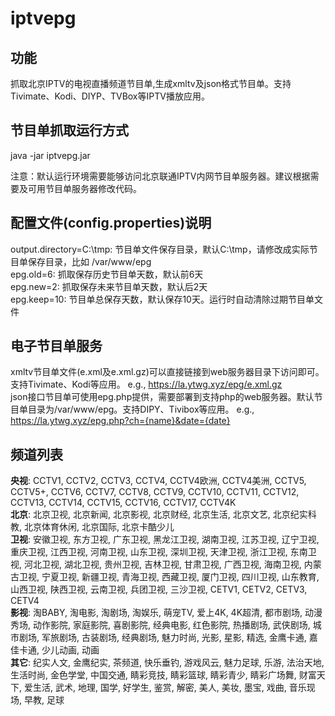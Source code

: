 # iptvepg

## 功能
抓取北京IPTV的电视直播频道节目单,生成xmltv及json格式节目单。支持Tivimate、Kodi、DIYP、TVBox等IPTV播放应用。  

## 节目单抓取运行方式
java -jar iptvepg.jar  

注意：默认运行环境需要能够访问北京联通IPTV内网节目单服务器。建议根据需要及可用节目单服务器修改代码。  

## 配置文件(config.properties)说明
output.directory=C:\\tmp: 节目单文件保存目录，默认C:\tmp，请修改成实际节目单保存目录，比如 /var/www/epg  
epg.old=6: 抓取保存历史节目单天数，默认前6天  
epg.new=2: 抓取保存未来节目单天数，默认后2天  
epg.keep=10: 节目单总保存天数，默认保存10天。运行时自动清除过期节目单文件  

## 电子节目单服务
xmltv节目单文件(e.xml及e.xml.gz)可以直接链接到web服务器目录下访问即可。支持Tivimate、Kodi等应用。 e.g., https://la.ytwg.xyz/epg/e.xml.gz  
json接口节目单可使用epg.php提供，需要部署到支持php的web服务器。默认节目单目录为/var/www/epg。支持DIPY、Tivibox等应用。 e.g., https://la.ytwg.xyz/epg.php?ch={name}&date={date}  

## 频道列表

**央视**: CCTV1, CCTV2, CCTV3, CCTV4, CCTV4欧洲, CCTV4美洲, CCTV5, CCTV5+, CCTV6, CCTV7, CCTV8, CCTV9, CCTV10, CCTV11, CCTV12, CCTV13, CCTV14, CCTV15, CCTV16, CCTV17, CCTV4K  
**北京**: 北京卫视, 北京新闻, 北京影视, 北京财经, 北京生活, 北京文艺, 北京纪实科教, 北京体育休闲, 北京国际, 北京卡酷少儿  
**卫视**: 安徽卫视, 东方卫视, 广东卫视, 黑龙江卫视, 湖南卫视, 江苏卫视, 辽宁卫视, 重庆卫视, 江西卫视, 河南卫视, 山东卫视, 深圳卫视, 天津卫视, 浙江卫视, 东南卫视, 河北卫视, 湖北卫视, 贵州卫视, 吉林卫视, 甘肃卫视, 广西卫视, 海南卫视, 内蒙古卫视, 宁夏卫视, 新疆卫视, 青海卫视, 西藏卫视, 厦门卫视, 四川卫视, 山东教育, 山西卫视, 陕西卫视, 云南卫视, 兵团卫视, 三沙卫视, CETV1, CETV2, CETV3, CETV4  
**影视**: 淘BABY, 淘电影, 淘剧场, 淘娱乐, 萌宠TV, 爱上4K, 4K超清, 都市剧场, 动漫秀场, 动作影院, 家庭影院, 喜剧影院, 经典电影, 红色影院, 热播剧场, 武侠剧场, 城市剧场, 军旅剧场, 古装剧场, 经典剧场, 魅力时尚, 光影, 星影, 精选, 金鹰卡通, 嘉佳卡通, 少儿动画, 动画  
**其它**: 纪实人文, 金鹰纪实, 茶频道, 快乐垂钓, 游戏风云, 魅力足球, 乐游, 法治天地, 生活时尚, 金色学堂, 中国交通, 睛彩竞技, 睛彩篮球, 睛彩青少, 睛彩广场舞, 财富天下, 爱生活, 武术, 地理, 国学, 好学生, 鉴赏, 解密, 美人, 美妆, 墨宝, 戏曲, 音乐现场, 早教, 足球  
